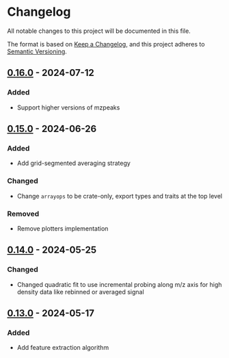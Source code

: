 # Changelog

All notable changes to this project will be documented in this file.

The format is based on [Keep a Changelog](https://keepachangelog.com/en/1.0.0/),
and this project adheres to [Semantic Versioning](https://semver.org/spec/v2.0.0.html).

## [0.16.0] - 2024-07-12

### Added

- Support higher versions of mzpeaks

## [0.15.0] - 2024-06-26

### Added

- Add grid-segmented averaging strategy

### Changed

- Change `arrayops` to be crate-only, export types and traits at the top level

### Removed

- Remove plotters implementation

## [0.14.0] - 2024-05-25

### Changed

- Changed quadratic fit to use incremental probing along m/z axis for high density data like rebinned or averaged signal

## [0.13.0] - 2024-05-17

### Added

- Add feature extraction algorithm

[0.16.0]: https://github.com/mobiusklein/mzsignal/compare/v0.15.0..v0.16.0
[0.15.0]: https://github.com/mobiusklein/mzsignal/compare/v0.14.0..v0.15.0
[0.14.0]: https://github.com/mobiusklein/mzsignal/compare/v0.13.0..v0.14.0
[0.13.0]: https://github.com/mobiusklein/mzsignal/compare/v0.12.0..v0.13.0

<!-- generated by git-cliff -->
